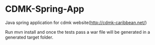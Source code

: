 # CDMK-Spring-App
Java spring application for cdmk website(http://cdmk-caribbean.net/)

Run mvn install and once the tests pass a war file will be generated in a generated target folder. 
